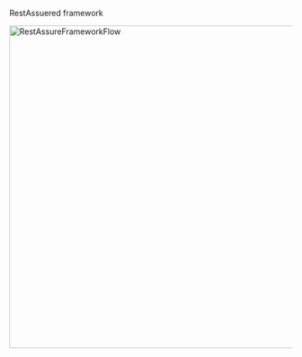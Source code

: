 RestAssuered framework


<img width="574" alt="RestAssureFrameworkFlow" src="https://github.com/user-attachments/assets/1d327c08-844b-4d35-b471-6f0e05162856">
